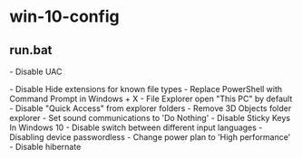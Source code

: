 # win-10-config

<h2>run.bat</h2>
<p>- Disable UAC</p>
- Disable Hide extensions for known file types
- Replace PowerShell with Command Prompt in Windows + X
- File Explorer open "This PC" by default
- Disable "Quick Access" from explorer folders
- Remove 3D Objects folder explorer
- Set sound communications to 'Do Nothing'
- Disable Sticky Keys In Windows 10
- Disable switch between different input languages
- Disabling device passwordless
- Change power plan to 'High performance'
- Disable hibernate
